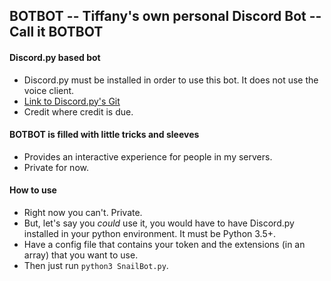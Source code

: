## BOTBOT -- Tiffany's own personal Discord Bot -- Call it BOTBOT

#### Discord.py based bot
* Discord.py must be installed in order to use this bot. It does not use the voice client.
* [Link to Discord.py's Git](https://github.com/Rapptz/discord.py)
* Credit where credit is due.

#### BOTBOT is filled with little tricks and sleeves
* Provides an interactive experience for people in my servers.
* Private for now.

#### How to use
* Right now you can't. Private.
* But, let's say you *could* use it, you would have to have Discord.py installed in your python environment. It must be Python 3.5+.
* Have a config file that contains your token and the extensions (in an array) that you want to use.
* Then just run `python3 SnailBot.py`.